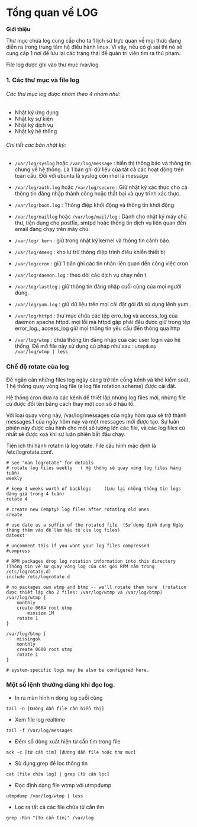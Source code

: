 ﻿# Tổng quan về LOG 

**Giới thiệu**

Thư mục chứa log cung cấp cho ta 1 lịch sử trực quan về mọi thức đang diễn ra trong trung tâm hệ điều hành linux. Vì vậy, nếu có gì sai thì nó sẽ cung cấp 1 nơi để lưu lại các trạng thái để quản trị viên tìm ra thủ phạm. 

File log được ghi vào thư mục /var/log. 

### 1. Các thư mục và file log 

###### Các thư mục log được nhóm theo 4 nhóm như: 
+ Nhật ký ứng dụng 
+ Nhật ký sự kiện 
+ Nhật ký dịch vụ 
+ Nhật ký hệ thống 

###### Chi tiết các bản nhật ký: 

* `/var/log/syslog` hoặc `/var/log/message` : hiển thị thông báo và thông tin chung về hệ thống. Là 1 bản ghi dữ liệu của tất cả các hoạt động trên toàn cầu. Đối với ubuntu là syslog còn rhel là message 

* `/var/log/auth.log` hoặc `/var/log/secure` : Giữ nhật ký xác thực cho cả thông tin đăng nhập thành công hoặc thất bại và quy trình xác thực. 

* `/var/log/boot.log` : Thông điệp khởi động và thông tin khởi động 

* `/var/log/maillog` hoặc `/var/log/mail/log` : Dành cho nhật ký máy chủ thư, tiện dụng cho postfix, smtpd hoặc thông tin dịch vụ liên quan đến email đang chạy trên máy chủ. 

* `/var/log/ kern` : giữ trong nhật ký kernel và thông tin cảnh báo. 

* `/var/log/dmesg` :  kho lư trữ thông điệp  trình điều khiển thiết bị

* `/var/log/cron` : giữ 1 bản ghi các tin nhắn liên quan đến công việc  cron

* `/var/log/daemon.log` : theo dõi các dịch vụ chạy nền
t

* `/var/log/lastlog` : giữ thông tin đăng nhập cuối cùng của mọi người dùng.

*  `/var/log/yum.log` : giữ dữ liệu trên mọi cài đặt gói đã sử dụng lệnh yum .
 
* `/var/log/httpd` : thư mục chứa các tệp erro_log và access_log của daemon apache httpd. mọi lỗi mà httpd gặp phải đều được giữ trong tệp error_log., access_log giữ mọi thông tin yêu cầu đến thông qua http
 
 * `/var/log/wtmp` : chứa thông tin đăng nhập của các user login vào hệ thống. Để mở file này sử dụng cú pháp như sau : `utmpdump /var/log/wtmp | less`

### Chế độ rotate của log 

Để ngăn cản những files log ngày càng trở lên cồng kềnh và khó kiểm soát, 1 hệ thống quay vòng log file (a log file rotation scheme) được cài đặt. 

Hệ thống cron đưa ra các kệnh để thiết lập những log files mới, những file cũ được đổi tên bằng cách thay một con số ở hậu tố. 

Với loại quay vòng này, /var/log/messages của ngày hôm qua sẽ trở thành messages.1 của ngày hôm nay và một messages mới được tạo. Sự luân phiên này được cấu hình cho một số lượng lớn các file, và các log files cũ nhất sẽ được xoá khi sự luân phiên bắt đầu chạy.

Tiện ích thi hành rotatin là logrotate. File cấu hình mặc định là /etc/logrotate.conf. 

```
# see "man logrotate" for details
# rotate log files weekly   ( Hệ thống sẽ quay vòng log files hàng tuần)
weekly

# keep 4 weeks worth of backlogs     (Lưu lại những thông tin logs đáng giá trong 4 tuần)
rotate 4

# create new (empty) log files after rotating old ones 
create

# use date as a suffix of the rotated file  (Sử dụng định dạng Ngày tháng thêm vào để làm hậu tố của log files)
dateext

# uncomment this if you want your log files compressed
#compress

# RPM packages drop log rotation information into this directory   (Thông tin về sự quay vòng log của các gói RPM nằm trong /etc/logrotate.d)
include /etc/logrotate.d

# no packages own wtmp and btmp -- we'll rotate them here  (rotation được thiết lập cho 2 files: /var/log/wtmp và /var/log/btmp)
/var/log/wtmp {
    monthly
    create 0664 root utmp
        minsize 1M
    rotate 1
}

/var/log/btmp {
    missingok
    monthly
    create 0600 root utmp
    rotate 1
}

# system-specific logs may be also be configured here.
```

### Một số lệnh thường dùng khi đọc log. 

- In ra màn hình n dòng log cuối cùng 

```
tail -n [Đường dẫn file cần hiển thị]
```

- Xem file log realtime

```
tail -f /var/log/messages
```

- Đếm số dòng xuất hiện từ cần tìm trong file 

```
ack -c [từ cần tìm] [đường dẫn file hoặc thư mục]
```

* Sử dụng grep để lọc thông tin 

```
cat [file chứa log] | grep [từ cần lọc]
```

* Đọc định dạng file wtmp với utmpdump 

```
utmpdump /var/log/wtmp | less 
```

* Lọc ra tất cả các file chứa từ cần tìm 

```
grep -Rin "[từ cần tìm]" /var/log
```

